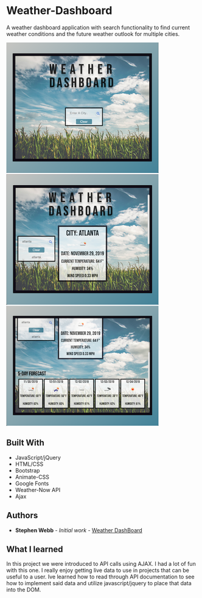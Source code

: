 # Weather-Dashboard
A weather dashboard application with search functionality to find current weather conditions and the future weather outlook for multiple cities.

![screenshot](assets/images/dashboard-ss.png)
![screenshot](assets/images/weather-n0w.png)
![screenshot](assets/images/fiveday-ss.png)



## Built With

* JavaScript/jQuery
* HTML/CSS
* Bootstrap
* Animate-CSS
* Google Fonts
* Weather-Now API
* Ajax


## Authors

* **Stephen Webb** - *Initial work* - [Weather DashBoard](https://stevie2codes.github.io/Weather-Dashboard/)


## What I learned

In this project we were introduced to API calls using AJAX. I had a lot of fun with this one. I really enjoy getting live data to use in projects that can be useful to a user. Ive learned how to read through API documentation to see how to implement said data and utilize javascript/jquery to place that data into the DOM. 
